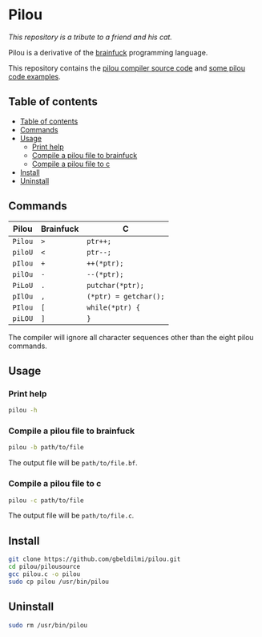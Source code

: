 # Pilou

*This repository is a tribute to a friend and his cat.*

Pilou is a derivative of the [brainfuck](https://en.wikipedia.org/wiki/Brainfuck) programming language.

This repository contains the [pilou compiler source code](pilousource) and [some pilou code examples](pilouexamples).

## Table of contents

- [Table of contents](#table-of-contents)
- [Commands](#commands)
- [Usage](#usage)
    - [Print help](#print-help)
    - [Compile a pilou file to brainfuck](#compile-a-pilou-file-to-brainfuck)
    - [Compile a pilou file to c](#compile-a-pilou-file-to-c)
- [Install](#install)
- [Uninstall](#uninstall)

## Commands

Pilou | Brainfuck | C
---|---|---
`Pilou` | `>` | `ptr++;​`
`piloU` | `<` | `ptr--;​`
`pIlou` | `+` | `++(*ptr);​`
`pilOu` | `-` | `--(*ptr);​`
`PiLoU` | `.` | `putchar(*ptr);​`
`pIlOu` | `,` | `(*ptr) = getchar();​`
`PIlou` | `[` | `while(*ptr) {​`
`piLOU` | `]` | `}`

The compiler will ignore all character sequences other than the eight pilou commands.

## Usage

### Print help

```sh
pilou -h
```

### Compile a pilou file to brainfuck

```sh
pilou -b path/to/file
```

The output file will be `path/to/file.bf`.

### Compile a pilou file to c

```sh
pilou -c path/to/file
```

The output file will be `path/to/file.c`.

## Install

```sh
git clone https://github.com/gbeldilmi/pilou.git
cd pilou/pilousource
gcc pilou.c -o pilou
sudo cp pilou /usr/bin/pilou
```

## Uninstall

```sh
sudo rm /usr/bin/pilou
```
